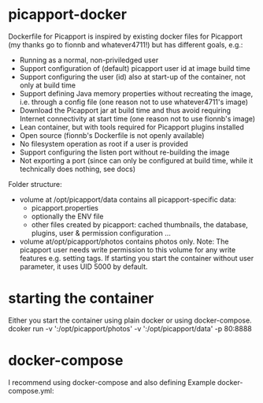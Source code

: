 # picapport-docker
Dockerfile for Picapport is inspired by existing docker files for Picapport (my thanks go to fionnb and whatever4711!) but has different goals, e.g.:
- Running as a normal, non-priviledged user
- Support configuration of (default) picapport user id at image build time
- Support configuring the user (id) also at start-up of the container, not only at build time
- Support defining Java memory properties without recreating the image, i.e. through a config file (one reason not to use whatever4711's image)
- Download the Picapport jar at build time and thus avoid requiring Internet connectivity at start time (one reason not to use fionnb's image)
- Lean container, but with tools required for Picapport plugins installed
- Open source (fionnb's Dockerfile is not openly available)
- No filesystem operation as root if a user is provided
- Support configuring the listen port without re-building the image
- Not exporting a port (since can only be configured at build time, while it technically does nothing, see docs)

Folder structure:
- volume at /opt/picapport/data contains all picapport-specific data:
  - picapport.properties
  - optionally the ENV file
  - other files created by picapport: cached thumbnails, the database, plugins, user & permission configuration ...
- volume at/opt/picapport/photos contains photos only.
  Note: The picapport user needs write permission to this volume for any write features e.g. setting tags. If starting you start the container without user parameter, it uses UID 5000 by default. 

# starting the container
Either you start the container using plain docker or using docker-compose. 
dcoker run -v '<yourpicpath>:/opt/picapport/photos' -v '<yourdatapath>:/opt/picapport/data' -p 80:8888 <image-name>

# docker-compose
I recommend using docker-compose and also defining
Example docker-compose.yml:
